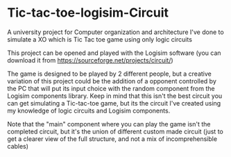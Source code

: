 # Tic-tac-toe-logisim-Circuit
A university project for Computer organization and architecture I've done to simulate a XO which is Tic Tac toe game using only logic circuits

This project can be opened and played with the Logisim software (you can download it from https://sourceforge.net/projects/circuit/)

The game is designed to be played by 2 different people, but a creative variation of this project could be the addition of a opponent controlled by the PC that will put its input choice with the random component from the Logisim components library.
Keep in mind that this isn't the best circuit you can get simulating a Tic-tac-toe game, but its the circuit I've created using my knowledge of logic circuits and Logisim components.

Note that the "main" component where you can play the game isn't the completed circuit, but it's the union of different custom made circuit (just to get a clearer view of the full structure, and not a mix of incomprehensible cables)



